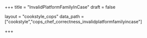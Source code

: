 +++
title = "InvalidPlatformFamilyInCase"
draft = false

layout = "cookstyle_cops"
data_path = ["cookstyle","cops_chef_correctness_invalidplatformfamilyincase"]

+++

<!-- The content of this page is automatically generated from the
cops_chef_correctness_invalidplatformfamilyincase.yml file in github.com/chef/cookstyle/blob/master/docs-chef-io/data/cookstyle/. -->
